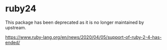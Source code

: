 # ruby24

This package has been deprecated as it is no longer maintained by upstream.

https://www.ruby-lang.org/en/news/2020/04/05/support-of-ruby-2-4-has-ended/
